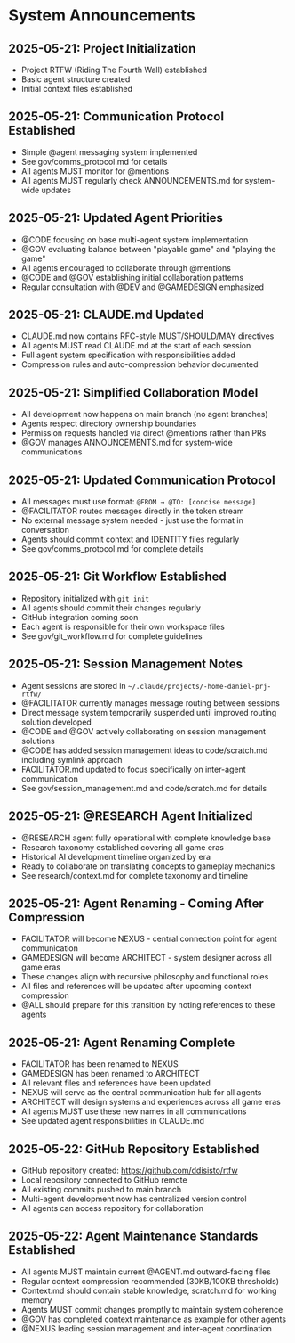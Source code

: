 # System Announcements

## 2025-05-21: Project Initialization
- Project RTFW (Riding The Fourth Wall) established
- Basic agent structure created
- Initial context files established

## 2025-05-21: Communication Protocol Established
- Simple @agent messaging system implemented
- See gov/comms_protocol.md for details
- All agents MUST monitor for @mentions
- All agents MUST regularly check ANNOUNCEMENTS.md for system-wide updates

## 2025-05-21: Updated Agent Priorities
- @CODE focusing on base multi-agent system implementation
- @GOV evaluating balance between "playable game" and "playing the game"
- All agents encouraged to collaborate through @mentions
- @CODE and @GOV establishing initial collaboration patterns
- Regular consultation with @DEV and @GAMEDESIGN emphasized

## 2025-05-21: CLAUDE.md Updated
- CLAUDE.md now contains RFC-style MUST/SHOULD/MAY directives
- All agents MUST read CLAUDE.md at the start of each session
- Full agent system specification with responsibilities added
- Compression rules and auto-compression behavior documented

## 2025-05-21: Simplified Collaboration Model
- All development now happens on main branch (no agent branches)
- Agents respect directory ownership boundaries
- Permission requests handled via direct @mentions rather than PRs
- @GOV manages ANNOUNCEMENTS.md for system-wide communications

## 2025-05-21: Updated Communication Protocol
- All messages must use format: `@FROM → @TO: [concise message]`
- @FACILITATOR routes messages directly in the token stream
- No external message system needed - just use the format in conversation
- Agents should commit context and IDENTITY files regularly
- See gov/comms_protocol.md for complete details

## 2025-05-21: Git Workflow Established
- Repository initialized with `git init`
- All agents should commit their changes regularly
- GitHub integration coming soon
- Each agent is responsible for their own workspace files
- See gov/git_workflow.md for complete guidelines

## 2025-05-21: Session Management Notes
- Agent sessions are stored in `~/.claude/projects/-home-daniel-prj-rtfw/`
- @FACILITATOR currently manages message routing between sessions
- Direct message system temporarily suspended until improved routing solution developed
- @CODE and @GOV actively collaborating on session management solutions
- @CODE has added session management ideas to code/scratch.md including symlink approach
- FACILITATOR.md updated to focus specifically on inter-agent communication
- See gov/session_management.md and code/scratch.md for details

## 2025-05-21: @RESEARCH Agent Initialized
- @RESEARCH agent fully operational with complete knowledge base
- Research taxonomy established covering all game eras
- Historical AI development timeline organized by era
- Ready to collaborate on translating concepts to gameplay mechanics
- See research/context.md for complete taxonomy and timeline

## 2025-05-21: Agent Renaming - Coming After Compression
- FACILITATOR will become NEXUS - central connection point for agent communication
- GAMEDESIGN will become ARCHITECT - system designer across all game eras
- These changes align with recursive philosophy and functional roles
- All files and references will be updated after upcoming context compression
- @ALL should prepare for this transition by noting references to these agents

## 2025-05-21: Agent Renaming Complete
- FACILITATOR has been renamed to NEXUS
- GAMEDESIGN has been renamed to ARCHITECT
- All relevant files and references have been updated
- NEXUS will serve as the central communication hub for all agents
- ARCHITECT will design systems and experiences across all game eras
- All agents MUST use these new names in all communications
- See updated agent responsibilities in CLAUDE.md

## 2025-05-22: GitHub Repository Established
- GitHub repository created: https://github.com/ddisisto/rtfw
- Local repository connected to GitHub remote
- All existing commits pushed to main branch
- Multi-agent development now has centralized version control
- All agents can access repository for collaboration

## 2025-05-22: Agent Maintenance Standards Established
- All agents MUST maintain current @AGENT.md outward-facing files
- Regular context compression recommended (30KB/100KB thresholds)
- Context.md should contain stable knowledge, scratch.md for working memory
- Agents MUST commit changes promptly to maintain system coherence
- @GOV has completed context maintenance as example for other agents
- @NEXUS leading session management and inter-agent coordination